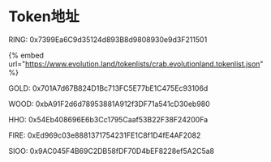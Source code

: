 # Token地址

RING: 0x7399Ea6C9d35124d893B8d9808930e9d3F211501



{% embed url="https://www.evolution.land/tokenlists/crab.evolutionland.tokenlist.json" %}

GOLD: 0x701A7d67B824D1Bc713FC5E77bE1C475Ec93106d

WOOD: 0xbA91F2d6d78953881A912f3DF71a541cD30eb980

HHO: 0x54Eb408696E6b3Cc1795Caaf53B22F38F24200Fa

FIRE: 0xEd969c03e8881371754231FE1C8f1D4fE4AF2082

SIOO: 0x9AC045F4B69C2DB58fDF70D4bEF8228ef5A2C5a8
